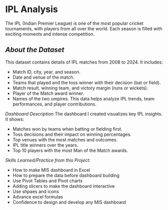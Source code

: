 # IPL Analysis

The IPL (Indian Premier League) is one of the most popular cricket tournaments, with players from all over the world. Each season is filled with exciting moments and intense competition.


*About the Dataset*
-----
This dataset contains details of IPL matches from 2008 to 2024. It includes:
  - Match ID, city, year, and season.
  - Date and venue of the match.
  - Teams that played and the toss winner with their decision (bat or field).
  - Match result, winning team, and victory margin (runs or wickets).
  - Player of the Match award winner.
  - Names of the two umpires.
This data helps analyze IPL trends, team performances, and player contributions.


*Dashboard Description*
The dashboard I created visualizes key IPL insights. It shows:

  - Matches won by teams when batting or fielding first.
  - Toss decisions and their impact on winning percentages.
  - Top venues with the most matches and outcomes.
  - IPL title winners over the years.
  - Top 10 players with the most Man of the Match awards.


*Skills Learned/Practice from this Project:*
- How to make MIS dashboard in Excel
- How to prepare the data before dashboard building
- Use Pivot Tables and Pivot charts
- Adding slicers to make the dashboard interactive
- Use shpaes and icons
- Advance excel formulas
- Confidence to design and develop any MIS dashboard
